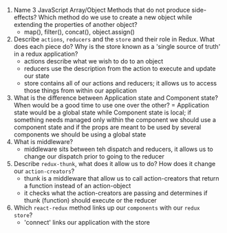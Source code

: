 1.  Name 3 JavaScript Array/Object Methods that do not produce side-effects? Which method do we use to create a new object while extending the properties of another object?
    - map(), filter(), concat(), object.assign()
1.  Describe `actions`, `reducers` and the `store` and their role in Redux. What does each piece do? Why is the store known as a 'single source of truth' in a redux application?
    - actions describe what we wish to do to an object
    - reducers use the description from the action to execute and update our state
    - store contains all of our actions and reducers; it allows us to access those things from within our application
1.  What is the difference between Application state and Component state? When would be a good time to use one over the other?
    = Application state would be a global state while Component state is local; if something needs managed only within the component we should use a component state and if the props are meant to be used by several components we should be using a global state
1.  What is middleware?
    - middleware sits between teh dispatch and reducers, it allows us to change our dispatch prior to going to the reducer
1.  Describe `redux-thunk`, what does it allow us to do? How does it change our `action-creators`?
    - thunk is a middleware that allow us to call action-creators that return a function instead of an action-object
    - it checks what the action-creators are passing and determines if thunk (function) should execute or the reducer
1.  Which `react-redux` method links up our `components` with our `redux store`?
    - 'connect' links our application with the store
